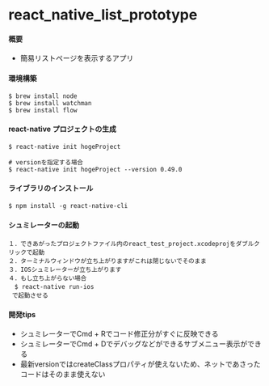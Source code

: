 # react_native_list_prototype

#### 概要
* 簡易リストページを表示するアプリ

#### 環境構築
```
$ brew install node
$ brew install watchman
$ brew install flow
```

#### react-native プロジェクトの生成
```
$ react-native init hogeProject

# versionを指定する場合
$ react-native init hogeProject --version 0.49.0
```

#### ライブラリのインストール
```
$ npm install -g react-native-cli
```

#### シュミレーターの起動
```
１．できあがったプロジェクトファイル内のreact_test_project.xcodeprojをダブルクリックで起動
２．ターミナルウィンドウが立ち上がりますがこれは閉じないでそのまま
３．IOSシュミレーターが立ち上がります
４．もし立ち上がらない場合
　$ react-native run-ios
 で起動させる
```

#### 開発tips
* シュミレーターでCmd + Rでコード修正分がすぐに反映できる
* シュミレーターでCmd + Dでデバッグなどができるサブメニュー表示ができる
* 最新versionではcreateClassプロパティが使えないため、ネットであさったコードはそのまま使えない
